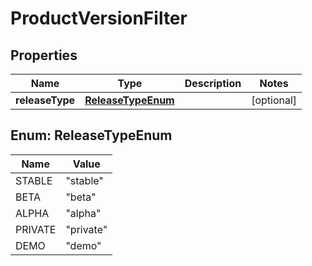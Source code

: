 

# ProductVersionFilter


## Properties

Name | Type | Description | Notes
------------ | ------------- | ------------- | -------------
**releaseType** | [**ReleaseTypeEnum**](#ReleaseTypeEnum) |  |  [optional]



## Enum: ReleaseTypeEnum

Name | Value
---- | -----
STABLE | &quot;stable&quot;
BETA | &quot;beta&quot;
ALPHA | &quot;alpha&quot;
PRIVATE | &quot;private&quot;
DEMO | &quot;demo&quot;



